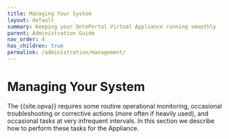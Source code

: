 ```yaml
---
title: Managing Your System
layout: default
summary: Keeping your OntoPortal Virtual Appliance running smoothly
parent: Administration Guide
nav_order: 4
has_children: true
permalink: /administration/management/
---
```


# Managing Your System

The {{site.opva}} requires some routine operational monitoring,
occasional troubleshooting or corrective actions (more often if heavily used),
and occasional tasks at very infrequent intervals.
In this section we describe how to perform these tasks for the Appliance.
